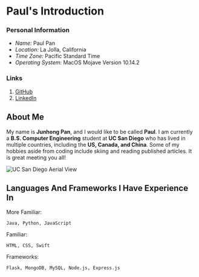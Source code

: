 # Paul's Introduction

### Personal Information
* *Name:* Paul Pan
* *Location:* La Jolla, California
* *Time Zone:* Pacific Standard Time
* *Operating System:* MacOS Mojave Version 10.14.2

### Links
1. [GitHub](https://github.com/paulpan05)
2. [LinkedIn](https://linkedin.com/in/jpan05)

## About Me
My name is **Junhong Pan**, and I would like to be called **Paul**.
I am currently a **B.S. Computer Engineering** student at
**UC San Diego** who has lived in multiple countries, including the
**US, Canada, and China**. Some of my hobbies aside from coding 
include skiing and reading published articles. It is great meeting
you all!

![UC San Diego Aerial View](https://ucpa.ucsd.edu/images/image_library/aerial-campus-wide.jpg)

## Languages And Frameworks I Have Experience In
More Familiar:

    Java, Python, JavaScript
    
Familiar:

    HTML, CSS, Swift
    
Frameworks:

    Flask, MongoDB, MySQL, Node.js, Express.js
